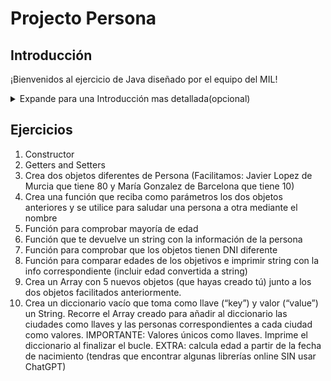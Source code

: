 # Projecto Persona 

## Introducción
¡Bienvenidos al ejercicio de Java diseñado por el equipo del MIL!

<details>
<Summary>Expande para una Introducción mas detallada(opcional)</summary>
En este ejercicio, exploraremos el concepto de clases y objetos en Java y diseñaremos diferentes funciones relacionadas con la clase Persona.
Antes de sumergirnos en el código, es importante comprender los conceptos fundamentales de una clase y un objeto. En la programación orientada a objetos, una clase es una plantilla o un plano que define las características y comportamientos de un tipo de entidad. Por ejemplo, en nuestro caso, la clase Persona nos permitirá modelar y representar a las personas con sus atributos y acciones.
Un objeto, por otro lado, es una instancia específica de una clase. Es como una "copia" de la clase, con sus propias características y la capacidad de realizar acciones definidas por la clase. Podemos crear múltiples objetos a partir de una misma clase y cada uno tendrá su propio estado y comportamiento.
En palabras simples, la clase define las características que toda persona debe compartir: ojos, piernas, brazos.. y el objeto comparte dichas características y además tiene su propio sello de identidad: dni, color de pelo, etc...
En este ejercicio, crearemos una clase llamada Persona. Esta clase contendrá diferentes atributos, como nombre, edad y género, así como funciones o métodos que nos permitirán interactuar con los objetos Persona. Podremos establecer y obtener valores para los atributos, así como realizar acciones específicas relacionadas con las personas.
¡Vamos a adentrarnos en el maravilloso mundo de la programación orientada a objetos y a explorar la clase Persona en Java!
 </details> 

## Ejercicios 
1. Constructor 
2. Getters and Setters 
3. Crea dos objetos diferentes de Persona (Facilitamos: Javier Lopez de Murcia que tiene 80 y María Gonzalez de Barcelona que tiene 10)
4. Crea una función que reciba como parámetros los dos objetos anteriores y se utilice para saludar una persona a otra mediante el nombre
5. Función para comprobar mayoría de edad
6. Función que te devuelve un string con la información de la persona
7. Función  para comprobar que los objetos tienen DNI diferente
8. Función para comparar edades de los objetivos e imprimir string con la info correspondiente (incluir edad convertida a string)
9. Crea un Array con 5 nuevos objetos (que hayas creado tú) junto a los dos objetos facilitados anteriormente.
10. Crea un diccionario vacío que toma como llave (“key”) y valor (“value”) un String. Recorre el Array creado para añadir al diccionario las ciudades como llaves y las personas correspondientes a cada ciudad como valores. IMPORTANTE: Valores únicos como llaves. Imprime el diccionario al finalizar el bucle.
 EXTRA: calcula edad a partir de la fecha de nacimiento (tendras que encontrar algunas librerías online SIN usar ChatGPT)  
